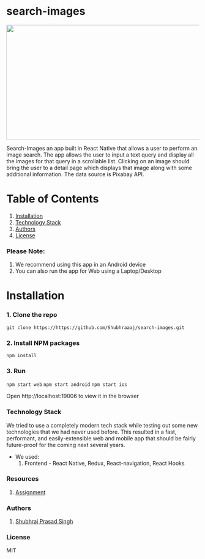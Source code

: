 # search-images



<img src="https://cdn.pixabay.com/photo/2019/01/23/21/16/pixabay-3951079_960_720.png" width="600" height="300">


Search-Images an app built in React Native that allows a user to perform an image search. 
The app allows the user to input a text query and display all the images for that query in a scrollable list. 
Clicking on an image should bring the user to a detail page which displays that image along with some additional information. 
The data source is Pixabay API.



# Table of Contents
1. [Installation](https://github.com/Shubhraaaj/search-images/blob/master/README.md#installation)
2. [Technology Stack](https://github.com/Shubhraaaj/search-images/blob/master/README.md#technology-stack)
3. [Authors](https://github.com/Shubhraaaj/search-images/blob/master/README.md#technology-stack)
4. [License](https://github.com/Shubhraaaj/search-images/blob/master/README.md#technology-stack)

### Please Note:
 1. We recommend using this app in an Android device 
 2. You can also run the app for Web using a Laptop/Desktop


# Installation
### 1. Clone the repo
```git clone https://https://github.com/Shubhraaaj/search-images.git``` 

### 2. Install NPM packages

```npm install```

### 3. Run
```npm start web```
```npm start android```
```npm start ios```

Open http://localhost:19006 to view it in the browser

### Technology Stack
We tried to use a completely modern tech stack while testing out some new technologies that we had never used before. This resulted in a fast, performant, and easily-extensible web and mobile app that should be fairly future-proof for the coming next several years. 
* We used:
     1. Frontend - React Native, Redux, React-navigation, React Hooks

### Resources
 1. [Assignment](https://docs.google.com/document/d/1pWqU8a_DClZcEDwDcA3mTyTPAvgK1X4dDdGM1S2dTS8/edit?usp=sharing)

### Authors
 1. [Shubhraj Prasad Singh](https://github.com/Shubhraaaj)

### License
MIT

